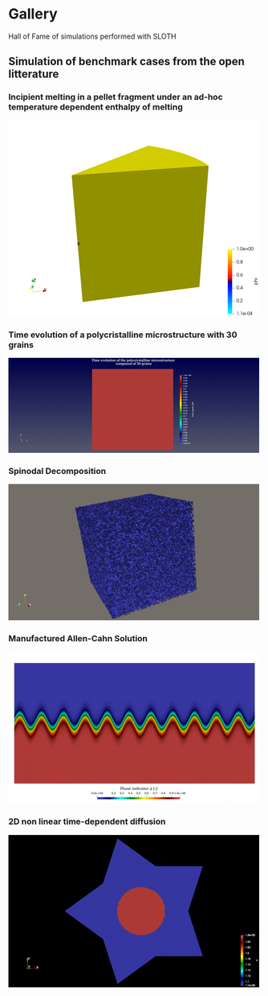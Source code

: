 # Gallery
Hall of Fame of simulations performed with SLOTH

## Simulation of benchmark cases from the open litterature

### Incipient melting in a pellet fragment under an ad-hoc temperature dependent enthalpy of melting

![](Animations/AdHocIncipientMelting.gif)

### Time evolution of a polycristalline microstructure with 30 grains

![](Animations/poly30.gif)

### Spinodal Decomposition

![](Animations/SpinodalDecomposition.gif)

### Manufactured Allen-Cahn Solution

![](Animations/MMS_wave.gif)

### 2D non linear time-dependent diffusion

![](Animations/NonLinearStarDiffusion.gif)